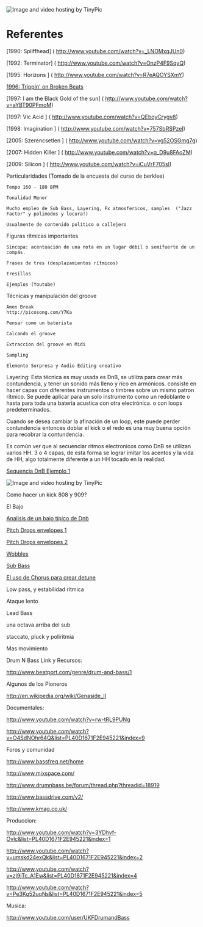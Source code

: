 <img src="http://i61.tinypic.com/14ilvo1.jpg" border="0" alt="Image and video hosting by TinyPic">


# Referentes


[1990: Spliffhead]          ( http://www.youtube.com/watch?v=_LNOMxqJUn0)

[1992: Terminator]          (  http://www.youtube.com/watch?v=OnzP4F9SqvQ)

[1995: Horizons    ]    (  http://www.youtube.com/watch?v=R7eAQOYSXmY)

[1996: Trippin' on Broken Beats](  http://www.youtube.com/watch?v=rPQHJ14o0AQ)

[1997: I am the Black Gold of the sun] (  http://www.youtube.com/watch?v=aYBT90PFmoM)

[1997: Vic Acid ]        ( http://www.youtube.com/watch?v=QEboyCrygv8)

[1998: Imagination ]         (  http://www.youtube.com/watch?v=757SbRSPzeI)

[2005: Szerencsetlen ]      (  http://www.youtube.com/watch?v=vg52OSGmg7g)

[2007: Hidden Killer  ]      ( http://www.youtube.com/watch?v=q_D9u8FAoZM)

[2009: Silicon  ]          ( http://www.youtube.com/watch?v=iCuVrF705sI)


Particularidades   (Tomado de la encuesta del curso de berklee)

	Tempo 160 - 180 BPM

	Tonalidad Menor

	Mucho empleo de Sub Bass, Layering, Fx atmosfericos, samples  ("Jazz Factor" y polimodos y locura!)     

	Usualmente de contenido político o callejero

              

    


                  

Figuras rítmicas importantes

	Sincopa: acentuación de una nota en un lugar débil o semifuerte de un compás.

	Frases de tres (desplazamientos rítmicos)

	Tresillos

	Ejemplos (Youtube)


                        

Técnicas y manipulación del groove

	Amen Break  
	http://picosong.com/Y7Ka

	Pensar como un baterista
	
	Calcando el groove

	Extraccion del groove en Midi           
	
	Sampling

	Elemento Sorpresa y Audio Editing creativo     

Layering: Esta técnica es muy usada es DnB, se utiliza para crear más contundencia, y tener un sonido 
más lleno y rico en armónicos.  consiste en hacer capas con diferentes instrumentos o timbres sobre un 
mismo patron rítmico. 
Se puede aplicar para un solo instrumento como un redoblante o hasta para toda una bateria acustica con 
otra electrónica. o con  loops predeterminados.

Cuando se desea cambiar la afinación de un loop, este puede perder contundencia entonces doblar el kick o 
el redo es una muy buena opción para recobrar la contundencia.

Es común ver que al secuenciar ritmos electronicos como DnB se utilizan varios HH. 3 o 4 capas, de esta forma
se lograr imitar los acentos y la vida de HH, algo totalmente diferente a un HH tocado en la realidad.

[Sequencia DnB Ejemplo 1   ](http://picosong.com/Y78C/)


<img src="http://i58.tinypic.com/29pauqg.jpg" border="0" alt="Image and video hosting by TinyPic">

Como hacer un  kick 808 y 909?

                              

El Bajo

[Analisis de un bajo típico de Dnb](http://www.youtube.com/watch?v=xFkvmZENCmQ )

[Pitch Drops envelopes 1](http://picosong.com/Y7KR)

[Pitch Drops envelopes 2](http://picosong.com/Y7Kf)

[Wobbles ](http://picosong.com/Y7Kg)

   
[Sub Bass ](http://picosong.com/Y7K8)

[El uso de Chorus para crear detune ](http://picosong.com/Y7KN)

Low pass, y estabilidad rítmica

Ataque lento

    

Lead Bass

una octava arriba del sub

staccato, pluck y poliritmia  

Mas movimiento

Drum N Bass Link y Recursos:

http://www.beatport.com/genre/drum-and-bass/1

Algunos de los Pioneros

http://en.wikipedia.org/wiki/Genaside_II

Documentales:

http://www.youtube.com/watch?v=rw-tRL9PUNg

http://www.youtube.com/watch?v=O4SdNOhr64Q&list=PL40D1671F2E945221&index=9

Foros y comunidad

http://www.bassfreq.net/home

http://www.mixspace.com/

http://www.drumnbass.be/forum/thread.php?threadid=18919

http://www.bassdrive.com/v2/

http://www.kmag.co.uk/

Produccion:

http://www.youtube.com/watch?v=3YDhvf-Ovlc&list=PL40D1671F2E945221&index=1

http://www.youtube.com/watch?v=umskd24exQk&list=PL40D1671F2E945221&index=2

http://www.youtube.com/watch?v=zj9jTc_A1Ew&list=PL40D1671F2E945221&index=4

http://www.youtube.com/watch?v=Pe3Kg52uqNs&list=PL40D1671F2E945221&index=5              

Musica:

http://www.youtube.com/user/UKFDrumandBass

